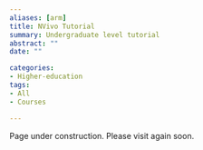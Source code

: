 ```yaml
---
aliases: [arm]
title: NVivo Tutorial
summary: Undergraduate level tutorial
abstract: ""
date: ""

categories:
- Higher-education
tags:
- All
- Courses

---
```


Page under construction. Please visit again soon.


